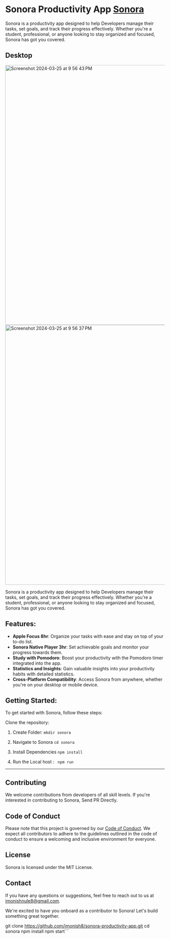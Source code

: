 # Sonora Productivity App [Sonora](http://sonora.surge.sh)

Sonora is a productivity app designed to help Developers manage their tasks, set goals, and track their progress effectively. Whether you're a student, professional, or anyone looking to stay organized and focused, Sonora has got you covered.

## Desktop

<img width="820" alt="Screenshot 2024-03-25 at 9 56 43 PM" src="https://github.com/imonish8/sonora-productivity-app/assets/115737071/64bce51a-8699-4fb1-94a4-d7329d96f56d">

<img width="820" alt="Screenshot 2024-03-25 at 9 56 37 PM" src="https://github.com/imonish8/sonora-productivity-app/assets/115737071/1a7426a0-09ba-454e-a427-24725ed12de4">



Sonora is a productivity app designed to help Developers manage their tasks, set goals, and track their progress effectively. Whether you're a student, professional, or anyone looking to stay organized and focused, Sonora has got you covered.

## Features:

- **Apple Focus 8hr**: Organize your tasks with ease and stay on top of your to-do list.
- **Sonora Native Player 3hr**: Set achievable goals and monitor your progress towards them.
- **Study with Pomodoro**: Boost your productivity with the Pomodoro timer integrated into the app.
- **Statistics and Insights**: Gain valuable insights into your productivity habits with detailed statistics.
- **Cross-Platform Compatibility**: Access Sonora from anywhere, whether you're on your desktop or mobile device.

## Getting Started:

To get started with Sonora, follow these steps:

Clone the repository:
  1. Create Folder:
     ``` mkdir sonora ```

  2. Navigate to Sonora  ```cd sonora ```
  3. Install Dependencies  ``` npm install ```
  4. Run the Local host :  ``` npm run```
---
## Contributing

We welcome contributions from developers of all skill levels. If you're interested in contributing to Sonora, Send PR Directly.

## Code of Conduct

Please note that this project is governed by our [Code of Conduct](https://docs.github.com/en/site-policy/github-terms/github-community-code-of-conduct). We expect all contributors to adhere to the guidelines outlined in the code of conduct to ensure a welcoming and inclusive environment for everyone.

## License

Sonora is licensed under the MIT License.

## Contact

If you have any questions or suggestions, feel free to reach out to us at imonishnule8@gmail.com.

We're excited to have you onboard as a contributor to Sonora! Let's build something great together.

   git clone https://github.com/imonish8/sonora-productivity-app.git
   cd sonora
   npm install
   npm start```
